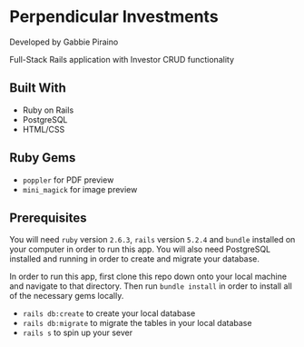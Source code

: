 # Perpendicular Investments
Developed by Gabbie Piraino

Full-Stack Rails application with Investor CRUD functionality

## Built With
* Ruby on Rails
* PostgreSQL
* HTML/CSS

## Ruby Gems
* `poppler` for PDF preview
* `mini_magick` for image preview

## Prerequisites
You will need `ruby` version `2.6.3`, `rails` version `5.2.4` and `bundle` installed on your computer in order to run this app. You will also need PostgreSQL installed and running in order to create and migrate your database.

In order to run this app, first clone this repo down onto your local machine and navigate to that directory. Then run `bundle install` in order to install all of the necessary gems locally.

* `rails db:create` to create your local database
* `rails db:migrate` to migrate the tables in your local database
* `rails s` to spin up your sever
